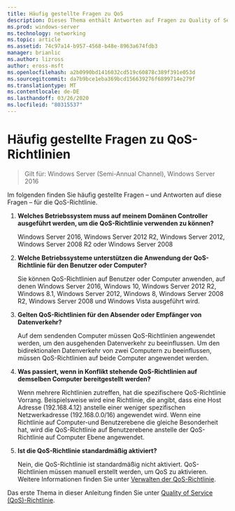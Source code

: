 ```yaml
---
title: Häufig gestellte Fragen zu QoS
description: Dieses Thema enthält Antworten auf Fragen zu Quality of Service (QoS)-Richtlinie in Windows Server 2016.
ms.prod: windows-server
ms.technology: networking
ms.topic: article
ms.assetid: 74c97a14-b957-4568-b48e-8963a674fdb3
manager: brianlic
ms.author: lizross
author: eross-msft
ms.openlocfilehash: a2b0990bd1416032cd519c60878c389f391e053d
ms.sourcegitcommit: da7b9bce1eba369bcd156639276f6899714e279f
ms.translationtype: MT
ms.contentlocale: de-DE
ms.lasthandoff: 03/26/2020
ms.locfileid: "80315537"
---
```

# <a name="qos-policy-frequently-asked-questions"></a>Häufig gestellte Fragen zu QoS-Richtlinien

>Gilt für: Windows Server (Semi-Annual Channel), Windows Server 2016

Im folgenden finden Sie häufig gestellte Fragen – und Antworten auf diese Fragen – für die QoS-Richtlinie.
  
1.  **Welches Betriebssystem muss auf meinem Domänen Controller ausgeführt werden, um die QoS-Richtlinie verwenden zu können?**
  
     Windows Server 2016, Windows Server 2012 R2, Windows Server 2012, Windows Server 2008 R2 oder Windows Server 2008

2.  **Welche Betriebssysteme unterstützen die Anwendung der QoS-Richtlinie für den Benutzer oder Computer?**

     Sie können QoS-Richtlinien auf Benutzer oder Computer anwenden, auf denen Windows Server 2016, Windows 10, Windows Server 2012 R2, Windows 8.1, Windows Server 2012, Windows 8, Windows Server 2008 R2, Windows Server 2008 und Windows Vista ausgeführt wird.

3.  **Gelten QoS-Richtlinien für den Absender oder Empfänger von Datenverkehr?**

     Auf dem sendenden Computer müssen QoS-Richtlinien angewendet werden, um den ausgehenden Datenverkehr zu beeinflussen. Um den bidirektionalen Datenverkehr von zwei Computern zu beeinflussen, müssen QoS-Richtlinien auf beide Computer angewendet werden.

4.  **Was passiert, wenn in Konflikt stehende QoS-Richtlinien auf demselben Computer bereitgestellt werden?**  
  
     Wenn mehrere Richtlinien zutreffen, hat die spezifischere QoS-Richtlinie Vorrang. Beispielsweise wird eine Richtlinie, die angibt, dass eine Host Adresse (192.168.4.12) anstelle einer weniger spezifischen Netzwerkadresse (192.168.0.0/16) angewendet wird. Wenn eine Richtlinie auf Computer-und Benutzerebene die gleiche Besonderheit hat, wird die QoS-Richtlinie auf Benutzerebene anstelle der QoS-Richtlinie auf Computer Ebene angewendet. 

5.  **Ist die QoS-Richtlinie standardmäßig aktiviert?**

     Nein, die QoS-Richtlinie ist standardmäßig nicht aktiviert. QoS-Richtlinien müssen manuell erstellt werden, um QoS zu aktivieren.  Weitere Informationen finden Sie unter [Verwalten der QoS-Richtlinie](qos-policy-manage.md).

Das erste Thema in dieser Anleitung finden Sie unter [Quality of Service (QoS)-Richtlinie](qos-policy-top.md).
